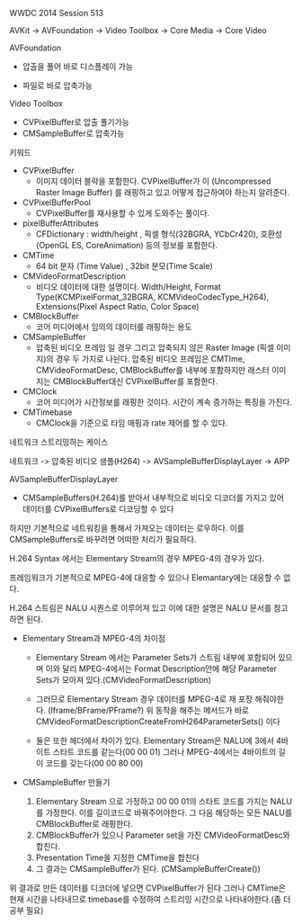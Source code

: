 WWDC 2014 Session 513



AVKit -> AVFoundation -> Video Toolbox -> Core Media -> Core Video



AVFoundation

- 압출을 풀어 바로 디스플레이 가능

- 파일로 바로 압축가능

  

Video Toolbox

- CVPixelBuffer로 압출 풀기가능
- CMSampleBuffer로 압축가능



키워드 

- CVPixelBuffer
  - 이미지 데이터 블락을 포함한다. CVPixelBuffer가 이 (Uncompressed Raster Image Buffer) 를 래핑하고 있고 어떻게 접근하여야 하는지 알려준다.
- CVPixelBufferPool
  - CVPixelBuffer를 재사용할 수 있게 도와주는 풀이다.
- pixelBufferAttributes
  - CFDictionary : width/height , 픽셀 형식(32BGRA, YCbCr420), 호환성(OpenGL ES, CoreAnimation) 등의 정보를 포함한다.
- CMTime
  - 64 bit 분자 (Time Value) , 32bit 분모(Time Scale)
- CMVideoFormatDescription
  - 비디오 데이터에 대한 설명이다. Width/Height, Format Type(KCMPixelFormat_32BGRA, KCMVideoCodecType_H264), Extensions(Pixel Aspect Ratio, Color Space)
- CMBlockBuffer
  - 코어 미디어에서 임의의 데이터를 래핑하는 용도
- CMSampleBuffer
  - 압축된 비디오 프레임 일 경우 그리고 압축되지 않은 Raster Image
    (픽셀 이미지)의 경우 두 가지로 나뉜다. 압축된 비디오 프레임은 CMTIme, CMVideoFormatDesc, CMBlockBuffer를 내부에 포함하지만 래스터 이미지는 CMBlockBuffer대신 CVPixelBuffer를 포함한다.
- CMClock
  - 코어 미디어가 시간정보를 래핑한 것이다. 시간이 계속 증가하는 특징을 가진다.
- CMTimebase
  - CMClock을 기준으로 타임 매핑과 rate 제어를 할 수 있다.



네트워크 스트리밍하는 케이스

네트워크 -> 압축된 비디오 샘플(H264) -> AVSampleBufferDisplayLayer -> APP



AVSampleBufferDisplayLayer

- CMSampleBuffers(H.264)를 받아서 내부적으로 비디오 디코더를 가지고 있어 데이터를 CVPixelBuffers로 디코딩할 수 있다

하지만 기본적으로 네트워킹을 통해서 가져오는 데이터는 로우하다. 이를 CMSampleBuffers로 바꾸려면 어떠한 처리가 필요하다.



H.264 Syntax 에서는 Elementary Stream의 경우 MPEG-4의 경우가 있다. 

프레임워크가 기본적으로 MPEG-4에 대응할 수 있으나 Elemantary에는 대응할 수 없다.

H.264 스트림은 NALU 시퀀스로 이루어져 있고 이에 대한 설명은 NALU 문서를 참고하면 된다.



- Elementary Stream과  MPEG-4의 차이점

  - Elementary Stream 에서는 Parameter Sets가 스트림 내부에 포함되어 있으며 이와 달리 MPEG-4에서는 Format Description안에 해당  Parameter Sets가 모아져 있다.(CMVideoFormatDescription) 

  - 그러므로 Elementary Stream 경우 데이터를 MPEG-4로 재 포장 해줘야한다. (Iframe/BFrame/PFrame?) 위 동작을 해주는 메서드가 바로 CMVideoFormatDescriptionCreateFromH264ParameterSets() 이다

  - 둘은 또한 헤더에서 차이가 있다. Elementary Stream은 NALU에 3에서 4바이트 스타트 코드를 같는다(00 00 01) 그러나 MPEG-4에서는 4바이트의 길이 코드를 갖는다(00 00 80 00)



- CMSampleBuffer 만들기
  1. Elementary Stream 으로 가정하고 00 00 01의 스타트 코드를 가지는 NALU를 가정한다. 이를 길이코드로 바꿔주어야한다. 그 다음 해당하는 모든 NALU를  CMBlockBuffer로 래핑한다.
  2. CMBlockBuffer가 있으니 Parameter set을 가진 CMVideoFormatDesc와 합친다.
  3. Presentation Time을 지정한 CMTime을 합친다
  4. 그 결과는 CMSampleBuffer가 된다. (CMSampleBufferCreate())



위 결과로 만든 데이터를 디코더에 넣으면 CVPixelBuffer가 된다 그러나 CMTime은 현재 시간을 나타내므로 timebase를 수정하여 스트리밍 시간으로 나타내야한다.(좀 더 공부 필요) 


















